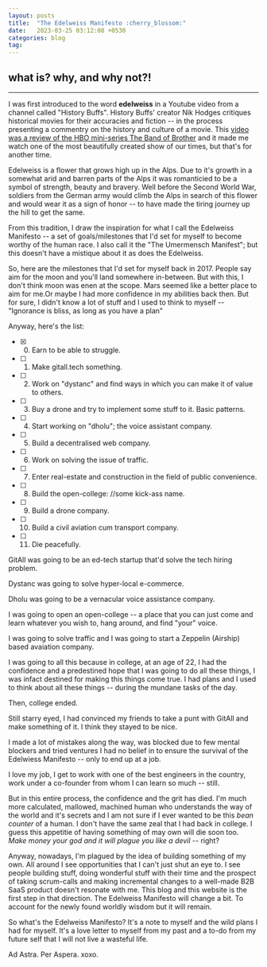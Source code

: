 ```yaml
---
layout: posts
title:  "The Edelweiss Manifesto :cherry_blossom:"
date:   2023-03-25 03:12:08 +0530
categories: blog
tag: 
---
```

## what is? why, and why not?!
---
I was first introduced to the word **edelweiss** in a Youtube video from a channel called "History Buffs". History Buffs' creator Nik Hodges critiques historical movies for their accuracies and fiction -- in the process presenting a commentry on the history and culture of a movie. This [video was a review of the HBO mini-series The Band of Brother](https://www.youtube.com/watch?v=uxv3s7xTYHU) and it made me watch one of the most beautifully created show of our times, but that's for another time.

Edelweiss is a flower that grows high up in the Alps. Due to it's growth in a somewhat arid and barren parts of the Alps it was romanticied to be a symbol of strength, beauty and bravery. Well before the Second World War, soldiers from the German army would climb the Alps in search of this flower and would wear it as a sign of honor -- to have made the tiring journey up the hill to get the same.

From this tradition, I draw the inspiration for what I call the Edelweiss Manifesto -- a set of goals/milestones that I'd set for myself to become worthy of the human race. I also call it the "The Umermensch Manifest"; but this doesn't have a mistique about it as does the Edelweiss. 

So, here are the milestones that I'd set for myself back in 2017. People say aim for the moon and you'll land somewhere in-between. But with this, I don't think moon was enen at the scope. Mars seemed like a better place to aim for me.Or maybe I had more confidence in my abilities back then. But for sure, I didn't know a lot of stuff and I used to think to myself -- "Ignorance is bliss, as long as you have a plan"

Anyway, here's the list:

- [x] 0. Earn to be able to struggle.
- [ ] 1. Make gitall.tech something.
- [ ] 2. Work on "dystanc" and find ways in which you can make it of value to others.
- [ ] 3. Buy a drone and try to implement some stuff to it. Basic patterns.
- [ ] 4. Start working on "dholu"; the voice assistant company.
- [ ] 5. Build a decentralised web company. 
- [ ] 6. Work on solving the issue of traffic.
- [ ] 7. Enter real-estate and construction in the field of public convenience.
- [ ] 8. Build the open-college: //some kick-ass name. 
- [ ] 9. Build a drone company.
- [ ] 10. Build a civil aviation cum transport company.
- [ ] 11. Die peacefully.

GitAll was going to be an ed-tech startup that'd solve the tech hiring problem.

Dystanc was going to solve hyper-local e-commerce.

Dholu was going to be a vernacular voice assistance company.

I was going to open an open-college -- a place that you can just come and learn whatever you wish to, hang around, and find "your" voice.

I was going to solve traffic and I was going to start a Zeppelin (Airship) based avaiation company.

I was going to all this because in college, at an age of 22, I had the confidence and a predestined hope that I was going to do all these things, I was infact destined for making this things come true. I had plans and I used to think about all these things -- during the mundane tasks of the day.

Then, college ended.

Still starry eyed, I had convinced my friends to take a punt with GitAll and make something of it. I think they stayed to be nice.

I made a lot of mistakes along the way, was blocked due to few mental blockers and tried ventures I had no belief in to ensure the survival of the Edelwiess Manifesto -- only to end up at a job.

I love my job, I get to work with one of the best engineers in the country, work under a co-founder from whom I can learn so much -- still.

But in this entire process, the confidence and the grit has died. I'm much more calculated, mallowed, machined human who understands the way of the world and it's secrets and I am not sure if I ever wanted to be this *bean counter* of a human. I don't have the same zeal that I had back in college. I guess this appetitie of having something of may own will die soon too. *Make money your god and it will plague you like a devil* -- right?

Anyway, nowadays, I'm plagued by the idea of building something of my own. All around I see opportunities that I can't just shut an eye to. I see people building stuff, doing wonderful stuff with their time and the prospect of taking scrum-calls and making incremental changes to a well-made B2B SaaS product doesn't resonate with me. This blog and this website is the first step in that direction. The Edelweiss Manifesto will change a bit. To account for the newly found worldly wisdom but it will remain.

So what's the Edelweiss Manifesto? It's a note to myself and the wild plans I had for myself. It's a love letter to myself from my past and a to-do from my future self that I will not live a wasteful life.

Ad Astra. Per Aspera. xoxo.
